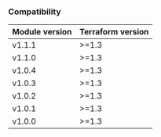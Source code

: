 ### Compatibility
Module version | Terraform version
:--- | :--- 
v1.1.1 | >=1.3
v1.1.0 | >=1.3
v1.0.4 | >=1.3
v1.0.3 | >=1.3
v1.0.2 | >=1.3
v1.0.1 | >=1.3
v1.0.0 | >=1.3